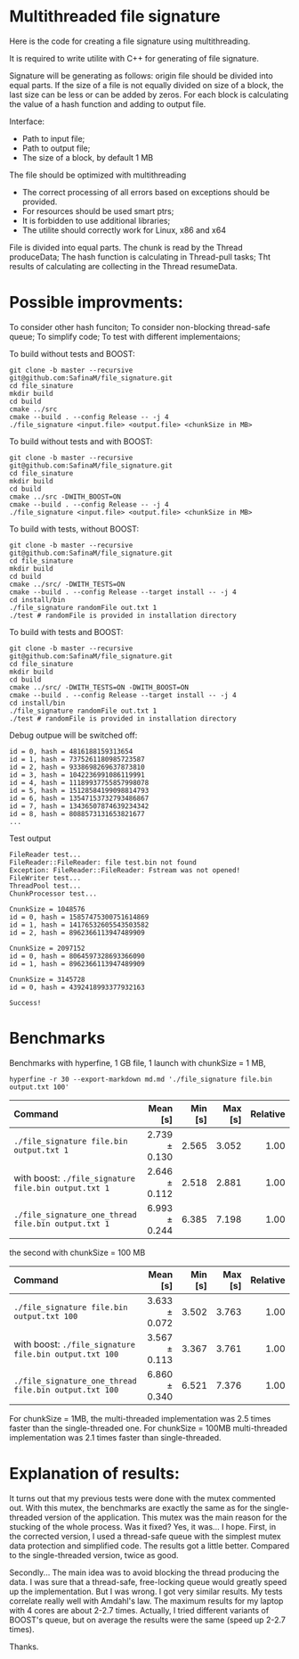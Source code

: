 # Multithreaded file signature

Here is the code for creating a file signature using multithreading.

It is required to write utilite with C++ for generating of file signature.

Signature will be generating as follows: origin file should be divided into equal parts.
If the size of a file is not equally divided on size of a block, the last size can be less or can be added by zeros.
For each block is calculating the value of a hash function and adding to output file.

Interface:
 - Path to input file;
 - Path to output file;
 - The size of a block, by default 1 MB

The file should be optimized with multithreading
 - The correct processing of all errors based on exceptions should be provided.
 - For resources should be used smart ptrs;
 - It is forbidden to use additional libraries;
 - The utilite should correctly work for Linux, x86 and x64

File is divided into equal parts. 
The chunk is read by the Thread produceData;
The hash function is calculating in Thread-pull tasks;
Tht results of calculating are collecting in the Thread resumeData.

# Possible improvments:
To consider other hash funciton;
To consider non-blocking thread-safe queue;
To simplify code;
To test with different implementaions;

To build without tests and BOOST:
```
git clone -b master --recursive git@github.com:SafinaM/file_signature.git 
cd file_sinature
mkdir build
cd build
cmake ../src
cmake --build . --config Release -- -j 4
./file_signature <input.file> <output.file> <chunkSize in MB>
```

To build without tests and with BOOST:
```
git clone -b master --recursive git@github.com:SafinaM/file_signature.git 
cd file_sinature
mkdir build
cd build
cmake ../src -DWITH_BOOST=ON
cmake --build . --config Release -- -j 4
./file_signature <input.file> <output.file> <chunkSize in MB>
```

To build with tests, without BOOST:
```
git clone -b master --recursive git@github.com:SafinaM/file_signature.git
cd file_sinature
mkdir build
cd build
cmake ../src/ -DWITH_TESTS=ON
cmake --build . --config Release --target install -- -j 4
cd install/bin
./file_signature randomFile out.txt 1
./test # randomFile is provided in installation directory
```

To build with tests and BOOST:
```
git clone -b master --recursive git@github.com:SafinaM/file_signature.git
cd file_sinature
mkdir build
cd build
cmake ../src/ -DWITH_TESTS=ON -DWITH_BOOST=ON
cmake --build . --config Release --target install -- -j 4
cd install/bin
./file_signature randomFile out.txt 1
./test # randomFile is provided in installation directory
```

Debug outpue will be switched off:
```
id = 0, hash = 4816188159313654
id = 1, hash = 7375261180985723587
id = 2, hash = 9338698269637873810
id = 3, hash = 1042236991086119991
id = 4, hash = 11189937755857998078
id = 5, hash = 15128584199098814793
id = 6, hash = 13547153732793486867
id = 7, hash = 13436507874639234342
id = 8, hash = 8088573131653821677
...

```

Test output
```
FileReader test...
FileReader::FileReader: file test.bin not found
Exception: FileReader::FileReader: Fstream was not opened!
FileWriter test...
ThreadPool test...
ChunkProcessor test...

CnunkSize = 1048576
id = 0, hash = 15857475300751614869
id = 1, hash = 14176532605543503582
id = 2, hash = 8962366113947489909

CnunkSize = 2097152
id = 0, hash = 8064597328693366090
id = 1, hash = 8962366113947489909

CnunkSize = 3145728
id = 0, hash = 4392418993377932163

Success!
```

# Benchmarks

Benchmarks with hyperfine, 1 GB file, 1 launch with chunkSize = 1 MB, 
```
hyperfine -r 30 --export-markdown md.md './file_signature file.bin output.txt 100'
```

| Command | Mean [s] | Min [s] | Max [s] | Relative |
|:---|---:|---:|---:|---:|
| `./file_signature file.bin output.txt 1` | 2.739 ± 0.130 | 2.565 | 3.052 | 1.00 |
| with boost: `./file_signature file.bin output.txt 1` | 2.646 ± 0.112 | 2.518 | 2.881 | 1.00 |
| `./file_signature_one_thread file.bin output.txt 1` | 6.993 ± 0.244 | 6.385 | 7.198 | 1.00 |

the second with chunkSize = 100 MB

| Command | Mean [s] | Min [s] | Max [s] | Relative |
|:---|---:|---:|---:|---:|
| `./file_signature file.bin output.txt 100` | 3.633 ± 0.072 | 3.502 | 3.763 | 1.00 |
| with boost: `./file_signature file.bin output.txt 100` | 3.567 ± 0.113 | 3.367 | 3.761 | 1.00 |
| `./file_signature_one_thread file.bin output.txt 100` | 6.860 ± 0.340 | 6.521 | 7.376 | 1.00 |

For chunkSize = 1MB, the multi-threaded implementation was 2.5 times faster than the single-threaded one.
For chunkSize = 100MB multi-threaded implementation was 2.1 times faster than single-threaded.

# Explanation of results:

It turns out that my previous tests were done with the mutex commented out. With this mutex, the benchmarks are exactly the same as for the single-threaded version of the application. This mutex was the main reason for the stucking of the whole process.
Was it fixed?
Yes, it was... I hope. 
First, in the corrected version, I used a thread-safe queue with the simplest mutex data protection and simplified code. The results got a little better. Compared to the single-threaded version, twice as good.

Secondly...
The main idea was to avoid blocking the thread producing the data. I was sure that a thread-safe, free-locking queue would greatly speed up the implementation. But I was wrong. I got very similar results. My tests correlate really well with Amdahl's law. The maximum results for my laptop with 4 cores are about 2-2.7 times. Actually, I tried different variants of BOOST's queue, but on average the results were the same (speed up 2-2.7 times).

Thanks.
